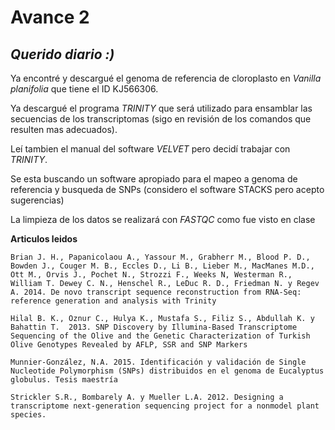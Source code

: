 # **Avance 2**

## *Querido diario :)*

Ya encontré y descargué el genoma de referencia de cloroplasto en *Vanilla planifolia* que tiene el ID KJ566306.

Ya descargué el programa *TRINITY* que será utilizado para ensamblar las secuencias de los transcriptomas (sigo en revisión de los comandos que resulten mas adecuados).

Leí tambien el manual del software *VELVET* pero decidí trabajar con *TRINITY*.

Se esta buscando un software apropiado para el mapeo a genoma de referencia y busqueda de SNPs (considero el software STACKS pero acepto sugerencias) 

La limpieza de los datos se realizará con *FASTQC* como fue visto en clase

**Articulos leidos**

	Brian J. H., Papanicolaou A., Yassour M., Grabherr M., Blood P. D., Bowden J., Couger M. B., Eccles D., Li B., Lieber M., MacManes M.D., Ott M., Orvis J., Pochet N., Strozzi F., Weeks N, Westerman R., William T. Dewey C. N., Henschel R., LeDuc R. D., Friedman N. y Regev A. 2014. De novo transcript sequence reconstruction from RNA-Seq: reference generation and analysis with Trinity

	Hilal B. K., Oznur C., Hulya K., Mustafa S., Filiz S., Abdullah K. y Bahattin T.  2013. SNP Discovery by Illumina-Based Transcriptome Sequencing of the Olive and the Genetic Characterization of Turkish Olive Genotypes Revealed by AFLP, SSR and SNP Markers
	
	Munnier-González, N.A. 2015. Identificación y validación de Single Nucleotide Polymorphism (SNPs) distribuidos en el genoma de Eucalyptus globulus. Tesis maestría
    
	Strickler S.R., Bombarely A. y Mueller L.A. 2012. Designing a transcriptome next-generation sequencing project for a nonmodel plant species.

	

